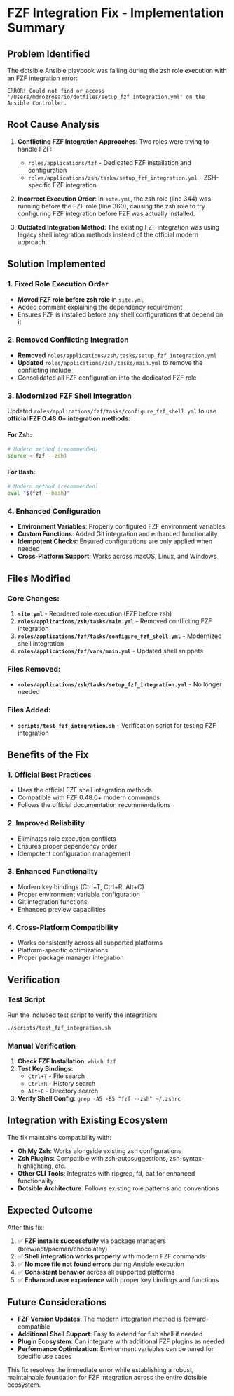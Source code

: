 # FZF Integration Fix - Implementation Summary

## Problem Identified

The dotsible Ansible playbook was failing during the zsh role execution with an FZF integration error:

```
ERROR! Could not find or access '/Users/mdrozrosario/dotfiles/setup_fzf_integration.yml' on the Ansible Controller.
```

## Root Cause Analysis

1. **Conflicting FZF Integration Approaches**: Two roles were trying to handle FZF:
   - `roles/applications/fzf` - Dedicated FZF installation and configuration
   - `roles/applications/zsh/tasks/setup_fzf_integration.yml` - ZSH-specific FZF integration

2. **Incorrect Execution Order**: In `site.yml`, the zsh role (line 344) was running before the FZF role (line 360), causing the zsh role to try configuring FZF integration before FZF was actually installed.

3. **Outdated Integration Method**: The existing FZF integration was using legacy shell integration methods instead of the official modern approach.

## Solution Implemented

### 1. Fixed Role Execution Order
- **Moved FZF role before zsh role** in `site.yml`
- Added comment explaining the dependency requirement
- Ensures FZF is installed before any shell configurations that depend on it

### 2. Removed Conflicting Integration
- **Removed** `roles/applications/zsh/tasks/setup_fzf_integration.yml`
- **Updated** `roles/applications/zsh/tasks/main.yml` to remove the conflicting include
- Consolidated all FZF configuration into the dedicated FZF role

### 3. Modernized FZF Shell Integration
Updated `roles/applications/fzf/tasks/configure_fzf_shell.yml` to use **official FZF 0.48.0+ integration methods**:

#### For Zsh:
```bash
# Modern method (recommended)
source <(fzf --zsh)
```

#### For Bash:
```bash
# Modern method (recommended)
eval "$(fzf --bash)"
```

### 4. Enhanced Configuration
- **Environment Variables**: Properly configured FZF environment variables
- **Custom Functions**: Added Git integration and enhanced functionality
- **Idempotent Checks**: Ensured configurations are only applied when needed
- **Cross-Platform Support**: Works across macOS, Linux, and Windows

## Files Modified

### Core Changes:
1. **`site.yml`** - Reordered role execution (FZF before zsh)
2. **`roles/applications/zsh/tasks/main.yml`** - Removed conflicting FZF integration
3. **`roles/applications/fzf/tasks/configure_fzf_shell.yml`** - Modernized shell integration
4. **`roles/applications/fzf/vars/main.yml`** - Updated shell snippets

### Files Removed:
- **`roles/applications/zsh/tasks/setup_fzf_integration.yml`** - No longer needed

### Files Added:
- **`scripts/test_fzf_integration.sh`** - Verification script for testing FZF integration

## Benefits of the Fix

### 1. **Official Best Practices**
- Uses the official FZF shell integration methods
- Compatible with FZF 0.48.0+ modern commands
- Follows the official documentation recommendations

### 2. **Improved Reliability**
- Eliminates role execution conflicts
- Ensures proper dependency order
- Idempotent configuration management

### 3. **Enhanced Functionality**
- Modern key bindings (Ctrl+T, Ctrl+R, Alt+C)
- Proper environment variable configuration
- Git integration functions
- Enhanced preview capabilities

### 4. **Cross-Platform Compatibility**
- Works consistently across all supported platforms
- Platform-specific optimizations
- Proper package manager integration

## Verification

### Test Script
Run the included test script to verify the integration:
```bash
./scripts/test_fzf_integration.sh
```

### Manual Verification
1. **Check FZF Installation**: `which fzf`
2. **Test Key Bindings**: 
   - `Ctrl+T` - File search
   - `Ctrl+R` - History search
   - `Alt+C` - Directory search
3. **Verify Shell Config**: `grep -A5 -B5 "fzf --zsh" ~/.zshrc`

## Integration with Existing Ecosystem

The fix maintains compatibility with:
- **Oh My Zsh**: Works alongside existing zsh configurations
- **Zsh Plugins**: Compatible with zsh-autosuggestions, zsh-syntax-highlighting, etc.
- **Other CLI Tools**: Integrates with ripgrep, fd, bat for enhanced functionality
- **Dotsible Architecture**: Follows existing role patterns and conventions

## Expected Outcome

After this fix:
1. ✅ **FZF installs successfully** via package managers (brew/apt/pacman/chocolatey)
2. ✅ **Shell integration works properly** with modern FZF commands
3. ✅ **No more file not found errors** during Ansible execution
4. ✅ **Consistent behavior** across all supported platforms
5. ✅ **Enhanced user experience** with proper key bindings and functions

## Future Considerations

- **FZF Version Updates**: The modern integration method is forward-compatible
- **Additional Shell Support**: Easy to extend for fish shell if needed
- **Plugin Ecosystem**: Can integrate with additional FZF plugins as needed
- **Performance Optimization**: Environment variables can be tuned for specific use cases

This fix resolves the immediate error while establishing a robust, maintainable foundation for FZF integration across the entire dotsible ecosystem.
